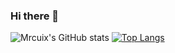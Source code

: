 ### Hi there 👋

<!--
**mrcuix/mrcuix** is a ✨ _special_ ✨ repository because its `README.md` (this file) appears on your GitHub profile.

Here are some ideas to get you started:

- 🔭 I’m currently working on ...
- 🌱 I’m currently learning ...
- 👯 I’m looking to collaborate on ...
- 🤔 I’m looking for help with ...
- 💬 Ask me about ...
- 📫 How to reach me: ...
- 😄 Pronouns: ...
- ⚡ Fun fact: ...
-->


![Mrcuix's GitHub stats](https://github-readme-stats.vercel.app/api?username=mrcuix&count_private=true&layout=compact)
[![Top Langs](https://github-readme-stats.vercel.app/api/top-langs/?username=mrcuix&layout=compact)](https://github.com/anuraghazra/github-readme-stats)  

